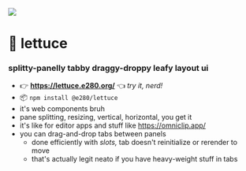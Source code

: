 
![](./assets/lettuce.avif)

# 🥬 lettuce

### splitty-panelly tabby draggy-droppy leafy layout ui

- 👉 **https://lettuce.e280.org/** 👈 *try it, nerd!*
- 📦 `npm install @e280/lettuce`
- it's web components bruh
- pane splitting, resizing, vertical, horizontal, you get it
- it's like for editor apps and stuff like https://omniclip.app/
- you can drag-and-drop tabs between panels
	- done efficiently with *slots,* tab doesn't reinitialize or rerender to move
	- that's actually legit neato if you have heavy-weight stuff in tabs

